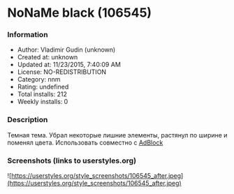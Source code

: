 # NoNaMe black (106545)

### Information
- Author: Vladimir Gudin (unknown)
- Created at: unknown
- Updated at: 11/23/2015, 7:40:09 AM
- License: NO-REDISTRIBUTION
- Category: nnm
- Rating: undefined
- Total installs: 212
- Weekly installs: 0


### Description
Темная тема.
Убрал некоторые лишние элементы, растянул по ширине и поменял цвета.
Использовать совместно с <a href="https://addons.mozilla.org/en-US/firefox/addon/adblock-plus/">AdBlock</a>


### Screenshots (links to userstyles.org)
![https://userstyles.org/style_screenshots/106545_after.jpeg](https://userstyles.org/style_screenshots/106545_after.jpeg)


